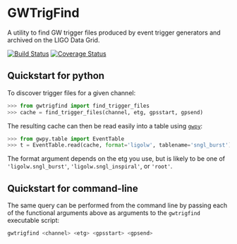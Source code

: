 # GWTrigFind

A utility to find GW trigger files produced by event trigger generators and archived on the LIGO Data Grid.

[![Build Status](https://travis-ci.com/gwpy/gwtrigfind.svg?branch=master)](https://travis-ci.org/gwpy/gwtrigfind)
[![Coverage Status](https://coveralls.io/repos/github/gwpy/gwtrigfind/badge.svg?branch=master)](https://coveralls.io/github/gwpy/gwtrigfind?branch=master)

## Quickstart for python

To discover trigger files for a given channel:

```python
>>> from gwtrigfind import find_trigger_files
>>> cache = find_trigger_files(channel, etg, gpsstart, gpsend)
```

The resulting cache can then be read easily into a table using [`gwpy`](//gwpy.github.io/):

```python
>>> from gwpy.table import EventTable
>>> t = EventTable.read(cache, format='ligolw', tablename='sngl_burst')
```

The format argument depends on the etg you use, but is likely to be one of `'ligolw.sngl_burst'`, `'ligolw.sngl_inspiral'`, or `'root'`.

## Quickstart for command-line

The same query can be performed from the command line by passing each of the functional arguments above as arguments to the `gwtrigfind` executable script:

```bash
gwtrigfind <channel> <etg> <gpsstart> <gpsend>
```
